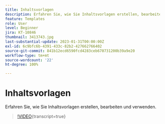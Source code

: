 ```yaml
---
title: Inhaltsvorlagen
description: Erfahren Sie, wie Sie Inhaltsvorlagen erstellen, bearbeiten und verwenden.
feature: Templates
role: User
level: Beginner
jira: KT-10846
thumbnail: 3413743.jpg
last-substantial-update: 2023-01-31T00:00:00Z
exl-id: 6c9bfc6b-4391-433c-82b2-427662766402
source-git-commit: 841b12ecd6590fcd4283ceb670731200b39a9e20
workflow-type: tm+mt
source-wordcount: '22'
ht-degree: 100%

---
```


# Inhaltsvorlagen

Erfahren Sie, wie Sie Inhaltsvorlagen erstellen, bearbeiten und verwenden.

>[!VIDEO](https://video.tv.adobe.com/v/3413743?quality=12&learn=on){transcript=true}

